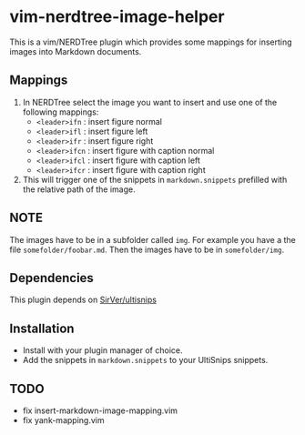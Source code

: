 # vim-nerdtree-image-helper

This is a vim/NERDTree plugin which provides some mappings for inserting images into Markdown documents.

## Mappings

1. In NERDTree select the image you want to insert and use one of the following mappings:
	* `<leader>ifn` : insert figure normal
	* `<leader>ifl` : insert figure left
	* `<leader>ifr` : insert figure right
	* `<leader>ifcn` : insert figure with caption normal
	* `<leader>ifcl` : insert figure with caption left
	* `<leader>ifcr` : insert figure with caption right
2. This will trigger one of the snippets in `markdown.snippets` prefilled with the relative path of the image.

## NOTE  

The images have to be in a subfolder called `img`.
For example you have a the file `somefolder/foobar.md`. Then the images have to be in `somefolder/img`.

## Dependencies

This plugin depends on [SirVer/ultisnips](https://github.com/sirver/UltiSnips)

## Installation

* Install with your plugin manager of choice.
* Add the snippets in `markdown.snippets` to your UltiSnips snippets.

## TODO

* fix insert-markdown-image-mapping.vim
* fix yank-mapping.vim

